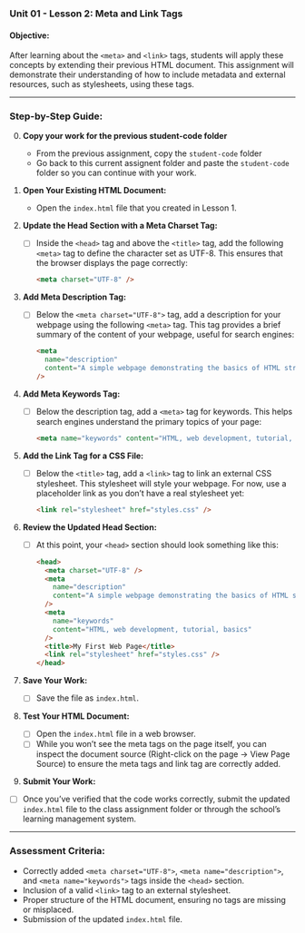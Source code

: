 ### Unit 01 - Lesson 2: Meta and Link Tags

#### **Objective:**

After learning about the `<meta>` and `<link>` tags, students will apply these concepts by extending their previous HTML document. This assignment will demonstrate their understanding of how to include metadata and external resources, such as stylesheets, using these tags.

---

### **Step-by-Step Guide:**

0. **Copy your work for the previous student-code folder**
   - From the previous assignment, copy the `student-code` folder
   - Go back to this current assignent folder and paste the `student-code` folder so you can continue with your work.

2. **Open Your Existing HTML Document:**

   - Open the `index.html` file that you created in Lesson 1.

3. **Update the Head Section with a Meta Charset Tag:**

   - [ ] Inside the `<head>` tag and above the `<title>` tag, add the following `<meta>` tag to define the character set as UTF-8. This ensures that the browser displays the page correctly:
     ```html
     <meta charset="UTF-8" />
     ```

4. **Add Meta Description Tag:**

   - [ ] Below the `<meta charset="UTF-8">` tag, add a description for your webpage using the following `<meta>` tag. This tag provides a brief summary of the content of your webpage, useful for search engines:
     ```html
     <meta
       name="description"
       content="A simple webpage demonstrating the basics of HTML structure."
     />
     ```

5. **Add Meta Keywords Tag:**

   - [ ] Below the description tag, add a `<meta>` tag for keywords. This helps search engines understand the primary topics of your page:
     ```html
     <meta name="keywords" content="HTML, web development, tutorial, basics" />
     ```

6. **Add the Link Tag for a CSS File:**

   - [ ] Below the `<title>` tag, add a `<link>` tag to link an external CSS stylesheet. This stylesheet will style your webpage. For now, use a placeholder link as you don’t have a real stylesheet yet:
     ```html
     <link rel="stylesheet" href="styles.css" />
     ```

7. **Review the Updated Head Section:**

   - [ ] At this point, your `<head>` section should look something like this:
     ```html
     <head>
       <meta charset="UTF-8" />
       <meta
         name="description"
         content="A simple webpage demonstrating the basics of HTML structure."
       />
       <meta
         name="keywords"
         content="HTML, web development, tutorial, basics"
       />
       <title>My First Web Page</title>
       <link rel="stylesheet" href="styles.css" />
     </head>
     ```

8. **Save Your Work:**

   - [ ] Save the file as `index.html`.

9. **Test Your HTML Document:**

   - [ ] Open the `index.html` file in a web browser.
   - [ ] While you won’t see the meta tags on the page itself, you can inspect the document source (Right-click on the page -> View Page Source) to ensure the meta tags and link tag are correctly added.

10. **Submit Your Work:**
   - [ ] Once you’ve verified that the code works correctly, submit the updated `index.html` file to the class assignment folder or through the school’s learning management system.

---

### **Assessment Criteria:**

- Correctly added `<meta charset="UTF-8">`, `<meta name="description">`, and `<meta name="keywords">` tags inside the `<head>` section.
- Inclusion of a valid `<link>` tag to an external stylesheet.
- Proper structure of the HTML document, ensuring no tags are missing or misplaced.
- Submission of the updated `index.html` file.
